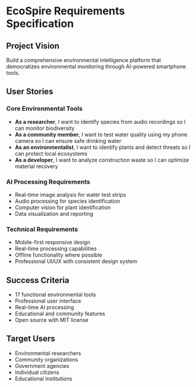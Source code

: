 # EcoSpire Requirements Specification

## Project Vision
Build a comprehensive environmental intelligence platform that democratizes environmental monitoring through AI-powered smartphone tools.

## User Stories

### Core Environmental Tools
- **As a researcher**, I want to identify species from audio recordings so I can monitor biodiversity
- **As a community member**, I want to test water quality using my phone camera so I can ensure safe drinking water
- **As an environmentalist**, I want to identify plants and detect threats so I can protect local ecosystems
- **As a developer**, I want to analyze construction waste so I can optimize material recovery

### AI Processing Requirements
- Real-time image analysis for water test strips
- Audio processing for species identification
- Computer vision for plant identification
- Data visualization and reporting

### Technical Requirements
- Mobile-first responsive design
- Real-time processing capabilities
- Offline functionality where possible
- Professional UI/UX with consistent design system

## Success Criteria
- 17 functional environmental tools
- Professional user interface
- Real-time AI processing
- Educational and community features
- Open source with MIT license

## Target Users
- Environmental researchers
- Community organizations
- Government agencies
- Individual citizens
- Educational institutions